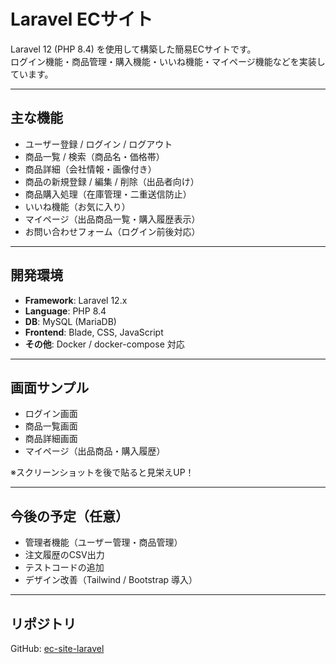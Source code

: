 # Laravel ECサイト

Laravel 12 (PHP 8.4) を使用して構築した簡易ECサイトです。  
ログイン機能・商品管理・購入機能・いいね機能・マイページ機能などを実装しています。

---

##  主な機能
- ユーザー登録 / ログイン / ログアウト
- 商品一覧 / 検索（商品名・価格帯）
- 商品詳細（会社情報・画像付き）
- 商品の新規登録 / 編集 / 削除（出品者向け）
- 商品購入処理（在庫管理・二重送信防止）
- いいね機能（お気に入り）
- マイページ（出品商品一覧・購入履歴表示）
- お問い合わせフォーム（ログイン前後対応）

---

##  開発環境
- **Framework**: Laravel 12.x  
- **Language**: PHP 8.4  
- **DB**: MySQL (MariaDB)  
- **Frontend**: Blade, CSS, JavaScript  
- **その他**: Docker / docker-compose 対応

---

##  画面サンプル
- ログイン画面
- 商品一覧画面
- 商品詳細画面
- マイページ（出品商品・購入履歴）

※スクリーンショットを後で貼ると見栄えUP！

---

##  今後の予定（任意）
- 管理者機能（ユーザー管理・商品管理）
- 注文履歴のCSV出力
- テストコードの追加
- デザイン改善（Tailwind / Bootstrap 導入）

---

##  リポジトリ
GitHub: [ec-site-laravel](https://github.com/miura-portfolio/ec-site-laravel)
